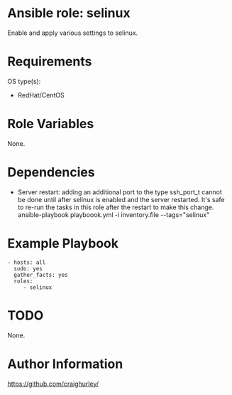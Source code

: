 # Ansible role: selinux

Enable and apply various settings to selinux.

# Requirements

OS type(s):
- RedHat/CentOS

# Role Variables

None.

# Dependencies

- Server restart: adding an additional port to the type ssh_port_t cannot be done until after selinux is enabled and the server restarted.  It's safe to re-run the tasks in this role after the restart to make this change.
    ansible-playbook playboook.yml -i inventory.file --tags="selinux"

# Example Playbook

    - hosts: all
      sudo: yes
      gather_facts: yes
      roles:
         - selinux

# TODO

None.

# Author Information

https://github.com/craighurley/

